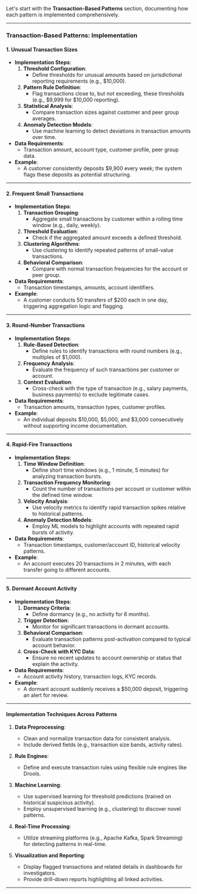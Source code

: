 Let's start with the **Transaction-Based Patterns** section, documenting how each pattern is implemented comprehensively.

---

### **Transaction-Based Patterns: Implementation**

#### **1. Unusual Transaction Sizes**
   - **Implementation Steps**:
     1. **Threshold Configuration**:
        - Define thresholds for unusual amounts based on jurisdictional reporting requirements (e.g., $10,000).
     2. **Pattern Rule Definition**:
        - Flag transactions close to, but not exceeding, these thresholds (e.g., $9,999 for $10,000 reporting).
     3. **Statistical Analysis**:
        - Compare transaction sizes against customer and peer group averages.
     4. **Anomaly Detection Models**:
        - Use machine learning to detect deviations in transaction amounts over time.
   - **Data Requirements**:
     - Transaction amount, account type, customer profile, peer group data.
   - **Example**:
     - A customer consistently deposits $9,900 every week; the system flags these deposits as potential structuring.

---

#### **2. Frequent Small Transactions**
   - **Implementation Steps**:
     1. **Transaction Grouping**:
        - Aggregate small transactions by customer within a rolling time window (e.g., daily, weekly).
     2. **Threshold Evaluation**:
        - Check if the aggregated amount exceeds a defined threshold.
     3. **Clustering Algorithms**:
        - Use clustering to identify repeated patterns of small-value transactions.
     4. **Behavioral Comparison**:
        - Compare with normal transaction frequencies for the account or peer group.
   - **Data Requirements**:
     - Transaction timestamps, amounts, account identifiers.
   - **Example**:
     - A customer conducts 50 transfers of $200 each in one day, triggering aggregation logic and flagging.

---

#### **3. Round-Number Transactions**
   - **Implementation Steps**:
     1. **Rule-Based Detection**:
        - Define rules to identify transactions with round numbers (e.g., multiples of $1,000).
     2. **Frequency Analysis**:
        - Evaluate the frequency of such transactions per customer or account.
     3. **Context Evaluation**:
        - Cross-check with the type of transaction (e.g., salary payments, business payments) to exclude legitimate cases.
   - **Data Requirements**:
     - Transaction amounts, transaction types, customer profiles.
   - **Example**:
     - An individual deposits $10,000, $5,000, and $3,000 consecutively without supporting income documentation.

---

#### **4. Rapid-Fire Transactions**
   - **Implementation Steps**:
     1. **Time Window Definition**:
        - Define short time windows (e.g., 1 minute, 5 minutes) for analyzing transaction bursts.
     2. **Transaction Frequency Monitoring**:
        - Count the number of transactions per account or customer within the defined time window.
     3. **Velocity Analysis**:
        - Use velocity metrics to identify rapid transaction spikes relative to historical patterns.
     4. **Anomaly Detection Models**:
        - Employ ML models to highlight accounts with repeated rapid bursts of activity.
   - **Data Requirements**:
     - Transaction timestamps, customer/account ID, historical velocity patterns.
   - **Example**:
     - An account executes 20 transactions in 2 minutes, with each transfer going to different accounts.

---

#### **5. Dormant Account Activity**
   - **Implementation Steps**:
     1. **Dormancy Criteria**:
        - Define dormancy (e.g., no activity for 6 months).
     2. **Trigger Detection**:
        - Monitor for significant transactions in dormant accounts.
     3. **Behavioral Comparison**:
        - Evaluate transaction patterns post-activation compared to typical account behavior.
     4. **Cross-Check with KYC Data**:
        - Ensure no recent updates to account ownership or status that explain the activity.
   - **Data Requirements**:
     - Account activity history, transaction logs, KYC records.
   - **Example**:
     - A dormant account suddenly receives a $50,000 deposit, triggering an alert for review.

---

#### **Implementation Techniques Across Patterns**

1. **Data Preprocessing**:
   - Clean and normalize transaction data for consistent analysis.
   - Include derived fields (e.g., transaction size bands, activity rates).

2. **Rule Engines**:
   - Define and execute transaction rules using flexible rule engines like Drools.

3. **Machine Learning**:
   - Use supervised learning for threshold predictions (trained on historical suspicious activity).
   - Employ unsupervised learning (e.g., clustering) to discover novel patterns.

4. **Real-Time Processing**:
   - Utilize streaming platforms (e.g., Apache Kafka, Spark Streaming) for detecting patterns in real-time.

5. **Visualization and Reporting**:
   - Display flagged transactions and related details in dashboards for investigators.
   - Provide drill-down reports highlighting all linked activities.

---
